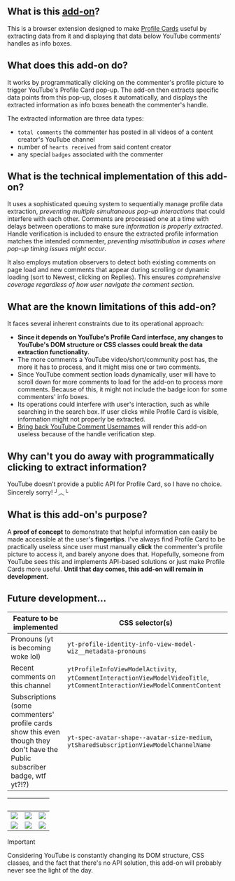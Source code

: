 ## What is this [add-on](https://addons.mozilla.org/firefox/addon/wip-yt-profile-card-info)?
This is a browser extension designed to make [Profile Cards](https://support.google.com/youtube/answer/9409333) useful by extracting data from it and displaying that data below YouTube comments' handles as info boxes.

## What does this add-on do?
It works by programmatically clicking on the commenter's profile picture to trigger YouTube's Profile Card pop-up. The add-on then extracts specific data points from this pop-up, closes it automatically, and displays the extracted information as info boxes beneath the commenter's handle.

The extracted information are three data types:
- `total comments` the commenter has posted in all videos of a content creator's YouTube channel
- number of `hearts received` from said content creator
- any special `badges` associated with the commenter

## What is the technical implementation of this add-on?
It uses a sophisticated queuing system to sequentially manage profile data extraction, *preventing multiple simultaneous pop-up interactions* that could interfere with each other. Comments are processed one at a time with delays between operations to make sure *information is properly extracted*. Handle verification is included to ensure the extracted profile information matches the intended commenter, *preventing misattribution in cases where pop-up timing issues might occur*.

It also employs mutation observers to detect both existing comments on page load and new comments that appear during scrolling or dynamic loading (sort to Newest, clicking on Replies). This ensures *comprehensive coverage regardless of how user navigate the comment section*.

## What are the known limitations of this add-on?
It faces several inherent constraints due to its operational approach:
- **Since it depends on YouTube's Profile Card interface, any changes to YouTube's DOM structure or CSS classes could break the data extraction functionality.**
- The more comments a YouTube video/short/community post has, the more it has to process, and it might miss one or two comments.
- Since YouTube comment section loads dynamically, user will have to scroll down for more comments to load for the add-on to process more comments. Because of this, it might not include the badge icon for some commenters' info boxes.
- Its operations could interfere with user's interaction, such as while searching in the search box. If user clicks while Profile Card is visible, information might not properly be extracted.
- [Bring back YouTube Comment Usernames](https://addons.mozilla.org/firefox/addon/youtube-找回留言區用戶名稱) will render this add-on useless because of the handle verification step.

## Why can't you do away with programmatically clicking to extract information?
YouTube doesn’t provide a public API for Profile Card, so I have no choice. Sincerely sorry! ╯︿╰

## What is this add-on's purpose?
A **proof of concept** to demonstrate that helpful information can easily be made accessible at the user's **fingertips**. I've always find Profile Card to be practically useless since user must manually **click** the commenter's profile picture to access it, and barely anyone does that. Hopefully, someone from YouTube sees this and implements API-based solutions or just make Profile Cards more useful. **Until that day comes, this add-on will remain in development.**

## Future development...
| Feature to be implemented | CSS selector(s) |
| --- | --- |
| Pronouns (yt is becoming woke lol) | `yt-profile-identity-info-view-model-wiz__metadata-pronouns` |
| Recent comments on this channel | `ytProfileInfoViewModelActivity`, `ytCommentInteractionViewModelVideoTitle`, `ytCommentInteractionViewModelCommentContent` |
| Subscriptions (some commenters' profile cards show this even though they don't have the Public subscriber badge, wtf yt?!?) | `yt-spec-avatar-shape--avatar-size-medium`, `ytSharedSubscriptionViewModelChannelName` |

| ‎  | ‎  | ‎  |
| --- | --- | ---|
| ![](‎evidence/1.png) | ![](‎evidence/2.png) | ![](‎evidence/3.png) |
| ![](‎evidence/4.png) | ![](‎evidence/5.png) | ![](‎evidence/6.png) |


> [!IMPORTANT]
> Considering YouTube is constantly changing its DOM structure, CSS classes, and the fact that there's no API solution, this add-on will probably never see the light of the day.

